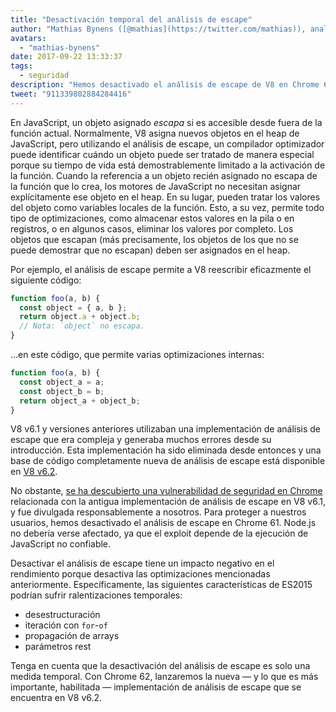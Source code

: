 ```yaml
---
title: "Desactivación temporal del análisis de escape"
author: "Mathias Bynens ([@mathias](https://twitter.com/mathias)), analista de escape de sandbox"
avatars:
  - "mathias-bynens"
date: 2017-09-22 13:33:37
tags:
  - seguridad
description: "Hemos desactivado el análisis de escape de V8 en Chrome 61 para proteger a los usuarios contra una vulnerabilidad de seguridad."
tweet: "911339802884284416"
---
```

En JavaScript, un objeto asignado _escapa_ si es accesible desde fuera de la función actual. Normalmente, V8 asigna nuevos objetos en el heap de JavaScript, pero utilizando el análisis de escape, un compilador optimizador puede identificar cuándo un objeto puede ser tratado de manera especial porque su tiempo de vida está demostrablemente limitado a la activación de la función. Cuando la referencia a un objeto recién asignado no escapa de la función que lo crea, los motores de JavaScript no necesitan asignar explícitamente ese objeto en el heap. En su lugar, pueden tratar los valores del objeto como variables locales de la función. Esto, a su vez, permite todo tipo de optimizaciones, como almacenar estos valores en la pila o en registros, o en algunos casos, eliminar los valores por completo. Los objetos que escapan (más precisamente, los objetos de los que no se puede demostrar que no escapan) deben ser asignados en el heap.

<!--truncate-->
Por ejemplo, el análisis de escape permite a V8 reescribir eficazmente el siguiente código:

```js
function foo(a, b) {
  const object = { a, b };
  return object.a + object.b;
  // Nota: `object` no escapa.
}
```

…en este código, que permite varias optimizaciones internas:

```js
function foo(a, b) {
  const object_a = a;
  const object_b = b;
  return object_a + object_b;
}
```

V8 v6.1 y versiones anteriores utilizaban una implementación de análisis de escape que era compleja y generaba muchos errores desde su introducción. Esta implementación ha sido eliminada desde entonces y una base de código completamente nueva de análisis de escape está disponible en [V8 v6.2](/blog/v8-release-62).

No obstante, [se ha descubierto una vulnerabilidad de seguridad en Chrome](https://chromereleases.googleblog.com/2017/09/stable-channel-update-for-desktop_21.html) relacionada con la antigua implementación de análisis de escape en V8 v6.1, y fue divulgada responsablemente a nosotros. Para proteger a nuestros usuarios, hemos desactivado el análisis de escape en Chrome 61. Node.js no debería verse afectado, ya que el exploit depende de la ejecución de JavaScript no confiable.

Desactivar el análisis de escape tiene un impacto negativo en el rendimiento porque desactiva las optimizaciones mencionadas anteriormente. Específicamente, las siguientes características de ES2015 podrían sufrir ralentizaciones temporales:

- desestructuración
- iteración con `for`-`of`
- propagación de arrays
- parámetros rest

Tenga en cuenta que la desactivación del análisis de escape es solo una medida temporal. Con Chrome 62, lanzaremos la nueva — y lo que es más importante, habilitada — implementación de análisis de escape que se encuentra en V8 v6.2.
